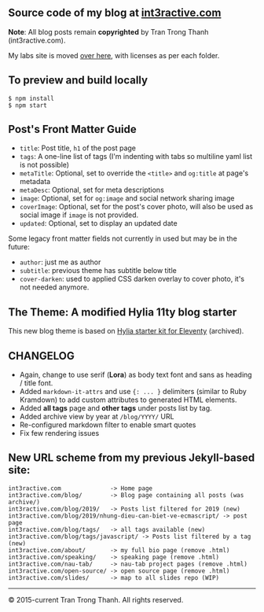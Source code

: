 ## Source code of my blog at [int3ractive.com](https://int3ractive.com)


**Note**: All blog posts remain **copyrighted** by Tran Trong Thanh (int3ractive.com).

My labs site is moved [over here](https://github.com/trongthanh/labs.int3ractive.com), with licenses as per each folder.

## To preview and build locally

```shell
$ npm install
$ npm start
```
## Post's Front Matter Guide

- `title`: Post title, `h1` of the post page
- `tags`: A one-line list of tags (I'm indenting with tabs so multiline yaml list is not possible)
- `metaTitle`: Optional, set to override the `<title>` and `og:title`  at page's metadata
- `metaDesc`: Optional, set for meta descriptions
- `image`: Optional, set for `og:image` and social network sharing image
- `coverImage`: Optional, set for the post's cover photo, will also be used as social image if `image` is not provided.
- `updated`: Optional, set to display an updated date

Some legacy front matter fields not currently in used but may be in the future:

- `author`: just me as author
- `subtitle`: previous theme has subtitle below title
- `cover-darken`: used to applied CSS darken overlay to cover photo, it's not needed anymore.

## The Theme: A modified Hylia 11ty blog starter

This new blog theme is based on [Hylia starter kit for Eleventy](https://github.com/hankchizljaw/hylia) (archived).

## CHANGELOG

- Again, change to use serif (**Lora**) as body text font and sans as heading / title font.
- Added `markdown-it-attrs` and use `{: ... }` delimiters (similar to Ruby Kramdown) to add custom attributes to generated HTML elements.
- Added **all tags** page and **other tags** under posts list by tag.
- Added archive view by year at `/blog/YYYY/` URL
- Re-configured markdown filter to enable smart quotes
- Fix few rendering issues

## New URL scheme from my previous Jekyll-based site:

```
int3ractive.com              -> Home page
int3ractive.com/blog/        -> Blog page containing all posts (was archive/)
int3ractive.com/blog/2019/   -> Posts list filtered for 2019 (new)
int3ractive.com/blog/2019/nhung-dieu-can-biet-ve-ecmascript/ -> post page
int3ractive.com/blog/tags/   -> all tags available (new)
int3ractive.com/blog/tags/javascript/ -> Posts list filtered by a tag (new)
int3ractive.com/about/       -> my full bio page (remove .html)
int3ractive.com/speaking/    -> speaking page (remove .html)
int3ractive.com/nau-tab/     -> nau-tab project pages (remove .html)
int3ractive.com/open-source/ -> open source page (remove .html)
int3ractive.com/slides/      -> map to all slides repo (WIP)
```

---

© 2015-current Tran Trong Thanh. All rights reserved.
